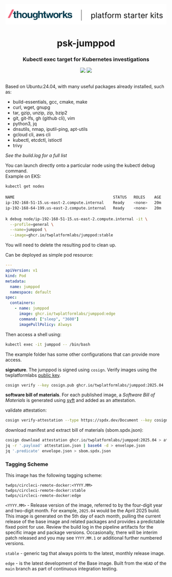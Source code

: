 <div align="center">
	<p>
		<img alt="Thoughtworks Logo" src="https://raw.githubusercontent.com/twplatformlabs/static/master/psk_banner.png" width=800 />
	</p>
  <h1>psk-jumppod</h1>
  <h3>Kubectl exec target for Kubernetes investigations</h3>
  <a href="https://app.circleci.com/pipelines/github/twplatformlabs/psk-jumppod"><img src="https://circleci.com/gh/twplatformlabs/psk-jumppod.svg?style=shield"></a> <a href="https://opensource.org/licenses/MIT"><img src="https://img.shields.io/github/license/twplatformlabs/psk-jumppod"></a>
</div>
<br />

Based on Ubuntu:24.04, with many useful packages already installed, such as:
- build-essentials, gcc, cmake, make
- curl, wget, gnupg
- tar, gzip, unzip, zip, bzip2
- git, git-lfs, gh (github cli), vim
- python3, jq
- dnsutils, nmap, iputil-ping, apt-utils
- gcloud cli, aws cli
- kubectl, etcdctl, istioctl
- trivy

_See the build.log for a full list_

You can launch directly onto a particular node using the kubectl debug command.  
Example on EKS:  
```bash
kubectl get nodes

NAME                                           STATUS   ROLES    AGE   VERSION
ip-192-168-51-15.us-east-2.compute.internal    Ready    <none>   20m   v1.29.3-eks-810597c
ip-192-168-64-199.us-east-2.compute.internal   Ready    <none>   20m   v1.29.3-eks-810597c

k debug node/ip-192-168-51-15.us-east-2.compute.internal -it \
  --profile=general \
  --name=jumppod \
  --image=ghcr.io/twplatformlabs/jumppod:stable
```
You will need to delete the resulting pod to clean up.  

Can be deployed as simple pod resource:  
```yaml
---
apiVersion: v1
kind: Pod
metadata:
  name: jumppod
  namespace: default
spec:
  containers:
    - name: jumppod
      image: ghcr.io/twplatformlabs/jumppod:edge
      command: ["sleep", "3600"]
      imagePullPolicy: Always
```
Then access a shell using:  
```bash
kubectl exec -it jumppod -- /bin/bash
```
The example folder has some other configurations that can provide more access.  

**signature**. The jumppod is signed using `cosign`. Verify images using the twplatformlabs [public key](https://raw.githubusercontent.com/twplatformlabs/static/master/cosign.pub).  
```bash
cosign verify --key cosign.pub ghcr.io/twplatformlabs/jumppod:2025.04
```  
**software bill of materials**. For each published image, a _Software Bill of Materials_ is generated using [syft](https://github.com/anchore/syft) and added as an attestation.  

validate attestation:  
```bash
cosign verify-attestation --type https://spdx.dev/Document --key cosign.pub ghcr.io/twplatformlabs/jumppod:2025.04
```
download manifest and extract bill of materials (sbom.spdx.json):  
```bash
cosign download attestation ghcr.io/twplatformlabs/jumppod:2025.04 > attestation.json  
jq -r '.payload' attestation.json | base64 -d > envelope.json
jq '.predicate' envelope.json > sbom.spdx.json
```

### Tagging Scheme

This image has the following tagging scheme:

```
twdps/circleci-remote-docker:<YYYY.MM>
twdps/circleci-remote-docker:stable
twdps/circleci-remote-docker:edge
```

`<YYYY.MM>` - Release version of the image, referred to by the four-digit year and two-digit month. For example, `2025.04` would be the April 2025 build. This image is generated on the 5th day of each month, pulling the current release of the base image and related packages and provides a predictable fixed point for use. Review the build log in the pipeline artifacts for the specific image and package versions. Occasionally, there will be interim patch released and you may see `YYYY.MM.1` or additional further numbered versions.  

`stable` - generic tag that always points to the latest, monthly release image.  

`edge` - is the latest development of the Base image. Built from the `HEAD` of the `main` branch as part of continuous integration testing.  
